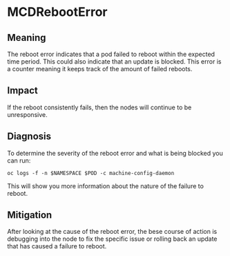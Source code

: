 # MCDRebootError

## Meaning

The reboot error indicates that a pod failed to reboot within the expected time period.
This could also indicate that an update is blocked.
This error is a counter meaning it keeps track of the amount of failed reboots.

## Impact

If the reboot consistently fails, then the nodes will continue to be unresponsive.

## Diagnosis

To determine the severity of the reboot error and what is being blocked you can run:

```console
oc logs -f -n $NAMESPACE $POD -c machine-config-daemon
```

This will show you more information about the nature of the failure to reboot.

## Mitigation

After looking at the cause of the reboot error, the bese course of action is debugging into the node to fix the
specific issue or rolling back an update that has caused a failure to reboot.